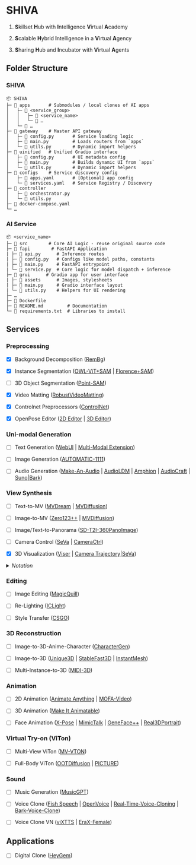 # SHIVA

1. **S**killset **H**ub with **I**ntelligence **V**irtual **A**cademy

2. **S**calable **H**ybrid **I**ntelligence in a **V**irtual **A**gency

3. **S**haring **H**ub and **I**ncubator with **V**irtual **A**gents

## Folder Structure

### SHIVA

    📦 SHIVA
    ├─ 📂 apps       # Submodules / local clones of AI apps
    │   ├─ 📂 <service_group>
    │   │   ├─ 📂 <service_name>
    │   │   └─ 📂 …
    │   └─ 📂 …
    ├─ 📂 gateway    # Master API gateway
    │   ├─ 📄 config.py       # Service loading logic
    │   ├─ 📄 main.py         # Loads routers from `apps`
    │   └─ 📄 utils.py        # Dynamic import helpers
    ├─ 📂 uinified   # Unified Gradio interface
    │   ├─ 📄 config.py       # UI metadata config
    │   ├─ 📄 main.py         # Builds dynamic UI from `apps`
    │   └─ 📄 utils.py        # Dynamic import helpers
    ├─ 📂 configs    # Service discovery config
    │   ├─ 📄 apps.yaml       # [Optional] app config
    │   └─ 📄 services.yaml   # Service Registry / Discovery
    ├─ 📂 controller
    │   ├─ 📄 orchestrator.py
    │   └─ 📄 utils.py
    ├─ 📄 docker-compose.yaml
    └─ …

### AI Service

    📦 <service_name>
    ├─ 📂 src        # Core AI Logic - reuse original source code
    ├─ 📂 fapi        # FastAPI Application
    | ├─ 📄 api.py      # Inference routes
    | ├─ 📄 config.py   # Configs like model paths, constants
    | ├─ 📄 main.py     # FastAPI entrypoint
    | └─ 📄 service.py  # Core logic for model dispatch + inference
    ├─ 📂 grui      # Gradio app for user interface
    | ├─ 📂 assets      # Images, stylesheets
    | ├─ 📄 main.py     # Gradio interface layout
    | └─ 📄 utils.py    # Helpers for UI rendering
    ├─ …
    ├─ 📄 Dockerfile
    ├─ 📄 README.md         # Documentation
    └─ 📄 requirements.txt  # Libraries to install

## Services

### Preprocessing

- [x] Background Decomposition ([RemBg](https://github.com/HariWu1995/Anilluminus.AI/tree/main/src/apps/rembg))

- [x] Instance Segmentation ([OWL-ViT+SAM](https://huggingface.co/spaces/SkalskiP/florence-sam) | [Florence+SAM](https://huggingface.co/spaces/SkalskiP/florence-sam))

- [ ] 3D Object Segmentation ([Point-SAM](https://github.com/zyc00/Point-SAM))

- [x] Video Matting ([RobustVideoMatting](https://github.com/PeterL1n/RobustVideoMatting))

- [x] Controlnet Preprocessors ([ControlNet](https://github.com/Mikubill/sd-webui-controlnet))

- [x] OpenPose Editor ([2D Editor](https://github.com/huchenlei/sd-webui-openpose-editor) | [3D Editor](https://github.com/ZhUyU1997/open-pose-editor/releases))

### Uni-modal Generation

- [ ] Text Generation ([WebUI](https://github.com/oobabooga/text-generation-webui) | [Multi-Modal Extension](https://github.com/oobabooga/text-generation-webui/blob/main/extensions/multimodal/README.md))

- [ ] Image Generation ([AUTOMATIC-1111](https://github.com/AUTOMATIC1111/stable-diffusion-webui))

- [ ] Audio Generation ([Make-An-Audio](https://github.com/Text-to-Audio/Make-An-Audio) | [AudioLDM](https://github.com/haoheliu/AudioLDM) | [Amphion](https://github.com/open-mmlab/Amphion) | [AudioCraft](https://github.com/facebookresearch/audiocraft) | [Suno|Bark](https://github.com/suno-ai/bark))

### View Synthesis

- [ ] Text-to-MV ([MVDream](https://github.com/bytedance/MVDream) | [MVDiffusion](https://github.com/Tangshitao/MVDiffusion))

- [ ] Image-to-MV ([Zero123++](https://github.com/SUDO-AI-3D/zero123plus) | [MVDiffusion](https://github.com/Tangshitao/MVDiffusion))

- [ ] Image/Text-to-Panorama ([SD-T2I-360PanoImage](https://github.com/ArcherFMY/SD-T2I-360PanoImage))

- [ ] Camera Control ([SeVa](https://github.com/Stability-AI/stable-virtual-camera) | [CameraCtrl](https://github.com/hehao13/CameraCtrl))

- [x] 3D Visualization ([Viser](https://github.com/nerfstudio-project/viser) | [Camera Trajectory|SeVa](https://github.com/Stability-AI/stable-virtual-camera/blob/main/demo_gr.py#L769))

<details>
    <summary><i>Notation</i></summary>

- <b>MV</b>: Multi-view

</details>

### Editing

- [ ] Image Editing ([MagicQuill](https://github.com/ant-research/MagicQuill))

- [ ] Re-Lighting ([ICLight](https://github.com/lllyasviel/IC-Light))

- [ ] Style Transfer ([CSGO](https://github.com/instantX-research/CSGO))

### 3D Reconstruction

- [ ] Image-to-3D-Anime-Character ([CharacterGen](https://github.com/zjp-shadow/CharacterGen))

- [ ] Image-to-3D ([Unique3D](https://github.com/AiuniAI/Unique3D) | [StableFast3D](https://github.com/Stability-AI/stable-fast-3d) | [InstantMesh](https://github.com/TencentARC/InstantMesh))

- [ ] Multi-Instance-to-3D ([MIDI-3D](https://github.com/VAST-AI-Research/MIDI-3D))

### Animation

- [ ] 2D Animation ([Animate Anything](https://github.com/alibaba/animate-anything) | [MOFA-Video](https://github.com/MyNiuuu/MOFA-Video))

- [ ] 3D Animation ([Make It Animatable](https://github.com/jasongzy/Make-It-Animatable))

- [ ] Face Animation ([X-Pose](https://github.com/IDEA-Research/X-Pose) | [MimicTalk](https://github.com/yerfor/MimicTalk/) | [GeneFace++](https://github.com/yerfor/GeneFacePlusPlus/) | [Real3DPortrait](https://github.com/yerfor/Real3DPortrait))

### Virtual Try-on (ViTon)

- [ ] Multi-View ViTon ([MV-VTON](https://github.com/hywang2002/MV-VTON))

- [ ] Full-Body ViTon ([OOTDiffusion](https://huggingface.co/spaces/levihsu/OOTDiffusion) | [PICTURE](https://github.com/GAP-LAB-CUHK-SZ/PICTURE))

### Sound

- [ ] Music Generation ([MusicGPT](https://github.com/gabotechs/MusicGPT))

- [ ] Voice Clone ([Fish Speech](https://github.com/fishaudio/fish-speech) | [OpenVoice](https://github.com/myshell-ai/OpenVoice) | [Real-Time-Voice-Cloning](https://github.com/CorentinJ/Real-Time-Voice-Cloning) | [Bark-Voice-Clone](https://github.com/serp-ai/bark-with-voice-clone))

- [ ] Voice Clone VN ([viXTTS](https://github.com/thinhlpg/vixtts-demo) | [EraX-Female](https://huggingface.co/erax-ai/EraX-Smile-Female-F5-V1.0))


## Applications

- [ ] Digital Clone ([HeyGem](https://github.com/GuijiAI/HeyGem.ai))


